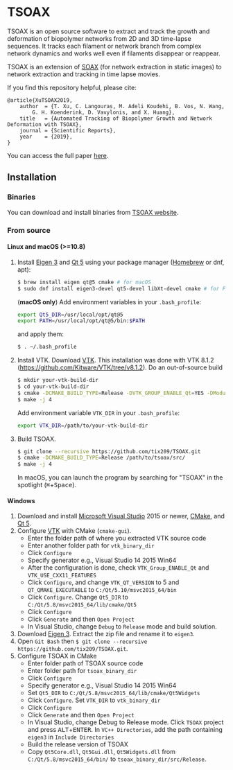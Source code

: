 # TSOAX
TSOAX is an open source software to extract and track the growth and
deformation of biopolymer networks from 2D and 3D time-lapse sequences. It
tracks each filament or network branch from complex network dynamics and works
well even if filaments disappear or reappear.

TSOAX is an extension of [SOAX](https://www.lehigh.edu/~div206/soax/) (for
network extraction in static images) to network extraction and tracking in time
lapse movies.

If you find this repository helpful, please cite:
```
@article{XuTSOAX2019,
    author  = {T. Xu, C. Langouras, M. Adeli Koudehi, B. Vos, N. Wang,
        G. H. Koenderink, D. Vavylonis, and X. Huang},
    title   = {Automated Tracking of Biopolymer Growth and Network Deformation with TSOAX},
    journal = {Scientific Reports},
    year    = {2019},
}
```
You can access the full paper [here](https://rdcu.be/bl3ch).

## Installation
### Binaries
You can download and install binaries from [TSOAX
website](https://www.lehigh.edu/~div206/tsoax/).

### From source

#### Linux and macOS (>=10.8)
1. Install [Eigen 3](http://eigen.tuxfamily.org) and [Qt 5](https://www.qt.io)
   using your package manager ([Homebrew](https://brew.sh) or dnf, apt):
   ``` bash
   $ brew install eigen qt@5 cmake # for macOS
   $ sudo dnf install eigen3-devel qt5-devel libXt-devel cmake # for Fedora
   ```
   (**macOS only**) Add environment variables in your `.bash_profile`:
   ``` bash
   export Qt5_DIR=/usr/local/opt/qt@5
   export PATH=/usr/local/opt/qt@5/bin:$PATH
   ```
   and apply them: 
   ``` bash
   $ . ~/.bash_profile
   ```
2. Install VTK. Download [VTK](https://www.vtk.org/download/#latest). This installation was done with VTK 8.1.2 (https://github.com/Kitware/VTK/tree/v8.1.2).
   Do an out-of-source build
   ``` bash
   $ mkdir your-vtk-build-dir
   $ cd your-vtk-build-dir
   $ cmake -DCMAKE_BUILD_TYPE=Release -DVTK_GROUP_ENABLE_Qt=YES -DModule_vtkGUISupportQtOpenGL=ON /path/to/your-VTK-src-dir/
   $ make -j 4
   ```
   Add environment variable `VTK_DIR` in your `.bash_profile`:

   ``` bash
   export VTK_DIR=/path/to/your-vtk-build-dir
   ```
3. Build TSOAX.
   ``` bash
   $ git clone --recursive https://github.com/tix209/TSOAX.git
   $ cmake -DCMAKE_BUILD_TYPE=Release /path/to/tsoax/src/
   $ make -j 4
   ``` 
   In macOS, you can launch the program by searching for "TSOAX" in the
   spotlight (<kbd>⌘</kbd>+<kbd>Space</kbd>).

#### Windows
1. Download and install [Microsoft Visual
   Studio](https://www.visualstudio.com/downloads/) 2015 or newer,
   [CMake](https://cmake.org), and [Qt 5](https://www.qt.io).
2. Configure [VTK](https://www.vtk.org/download/#latest) with CMake (`cmake-gui`).
   - Enter the folder path of where you extracted VTK source code
   - Enter another folder path for `vtk_binary_dir`
   - Click `Configure`
   - Specify generator e.g., Visual Studio 14 2015 Win64
   - After the configuration is done, check `VTK_Group_ENABLE_Qt` and `VTK_USE_CXX11_FEATURES`
   - Click `Configure`, and change `VTK_QT_VERSION` to 5 and
     `QT_QMAKE_EXECUTABLE` to `C:/Qt/5.10/msvc2015_64/bin`
   - Click `Configure`. Change `Qt5_DIR` to `C:/Qt/5.8/msvc2015_64/lib/cmake/Qt5`
   - Click `Configure`
   - Click `Generate` and then `Open Project`
   - In Visual Studio, change `Debug` to `Release` mode and build solution.
3. Download [Eigen 3](http://eigen.tuxfamily.org). Extract the zip file and rename it to `eigen3`.
4. Open `Git Bash` then `$ git clone --recursive
   https://github.com/tix209/TSOAX.git`.
5. Configure TSOAX in CMake
   - Enter folder path of TSOAX source code
   - Enter folder path for `tsoax_binary_dir`
   - Click `Configure`
   - Specify generator e.g., Visual Studio 14 2015 Win64
   - Set `Qt5_DIR` to `C:/Qt/5.8/msvc2015_64/lib/cmake/Qt5Widgets`
   - Click `Configure`. Set `VTK_DIR` to `vtk_binary_dir`
   - Click `Configure`
   - Click `Generate` and then `Open Project`
   - In Visual Studio, change Debug to Release mode. Click `TSOAX` project and
   press <kbd>ALT</kbd>+<kbd>ENTER</kbd>. In `VC++ Directories`, add the path
   containing `eigen3` in `Include Directories`
   - Build the release version of TSOAX
   - Copy `Qt5Core.dll`, `Qt5Gui.dll`, `Qt5Widgets.dll` from `C:/Qt/5.8/msvc2015_64/bin/`
   to `tsoax_binary_dir/src/Release`.
